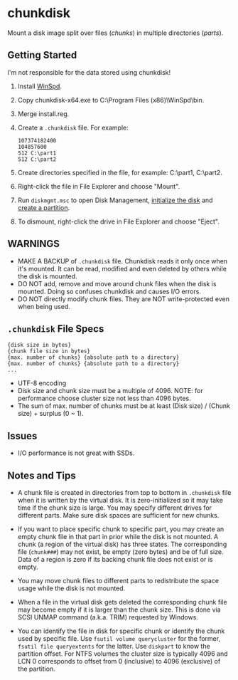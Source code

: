 # chunkdisk

Mount a disk image split over files (*chunks*) in multiple directories (*parts*).

## Getting Started

I'm not responsible for the data stored using chunkdisk!

1. Install [WinSpd](https://github.com/billziss-gh/winspd/releases/tag/v1.0B1).
2. Copy chunkdisk-x64.exe to C:\Program Files (x86)\WinSpd\bin\.
3. Merge install.reg.
4. Create a `.chunkdisk` file. For example:

    ```plaintext
    107374182400
    104857600
    512 C:\part1
    512 C:\part2
    ```

5. Create directories specified in the file, for example: C:\part1, C:\part2.
6. Right-click the file in File Explorer and choose "Mount".
7. Run `diskmgmt.msc` to open Disk Management, [initialize the disk](https://docs.microsoft.com/en-us/windows-server/storage/disk-management/initialize-new-disks) and [create a partition](https://support.microsoft.com/en-us/windows/create-and-format-a-hard-disk-partition-bbb8e185-1bda-ecd1-3465-c9728f7d7d2e).
8. To dismount, right-click the drive in File Explorer and choose "Eject".

## WARNINGS

* MAKE A BACKUP of `.chunkdisk` file. Chunkdisk reads it only once when it's mounted. It can be read, modified and even deleted by others while the disk is mounted.
* DO NOT add, remove and move around chunk files when the disk is mounted. Doing so confuses chunkdisk and causes I/O errors.
* DO NOT directly modify chunk files. They are NOT write-protected even when being used.

## `.chunkdisk` File Specs

```plaintext
{disk size in bytes}
{chunk file size in bytes}
{max. number of chunks} {absolute path to a directory}
{max. number of chunks} {absolute path to a directory}
...
```

* UTF-8 encoding
* Disk size and chunk size must be a multiple of 4096. NOTE: for performance choose cluster size not less than 4096 bytes.
* The sum of max. number of chunks must be at least (Disk size) / (Chunk size) + surplus (0 ~ 1).

## Issues

* I/O performance is not great with SSDs.

## Notes and Tips

* A chunk file is created in directories from top to bottom in `.chunkdisk` file when it is written by the virtual disk. It is zero-initialized so it may take time if the chunk size is large. You may specify different drives for different parts. Make sure disk spaces are sufficient for new chunks.

* If you want to place specific chunk to specific part, you may create an empty chunk file in that part in prior while the disk is not mounted. A chunk (a region of the virtual disk) has three states. The corresponding file (`chunk###`) may not exist, be empty (zero bytes) and be of full size. Data of a region is zero if its backing chunk file does not exist or is empty.

* You may move chunk files to different parts to redistribute the space usage while the disk is not mounted.

* When a file in the virtual disk gets deleted the corresponding chunk file may become empty if it is larger than the chunk size. This is done via SCSI UNMAP command (a.k.a. TRIM) requested by Windows.

* You can identify the file in disk for specific chunk or identify the chunk used by specific file. Use `fsutil volume querycluster` for the former, `fsutil file queryextents` for the latter. Use `diskpart` to know the partition offset. For NTFS volumes the cluster size is typically 4096 and LCN 0 corresponds to offset from 0 (inclusive) to 4096 (exclusive) of the partition.
